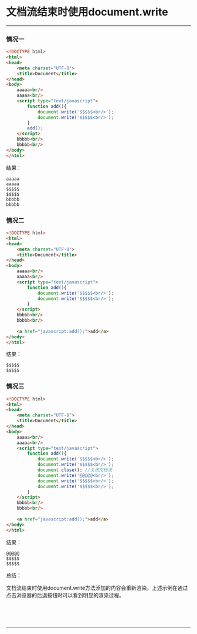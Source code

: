 # 文档流结束时使用document.write

---

### 情况一

~~~html
<!DOCTYPE html>
<html>
<head>
	<meta charset="UTF-8">
	<title>Document</title>
</head>
<body>
	aaaaa<br/>
    aaaaa<br/>
    <script type="text/javascript">
        function add(){
            document.write('$$$$$<br/>');
            document.write('$$$$$<br/>');
        }
        add();
	</script>
    bbbbb<br/>
    bbbbb<br/>
</body>
</html>
~~~

结果：

~~~plaintext
aaaaa
aaaaa
$$$$$
$$$$$
bbbbb
bbbbb
~~~

### 情况二

~~~html
<!DOCTYPE html>
<html>
<head>
	<meta charset="UTF-8">
	<title>Document</title>
</head>
<body>
	aaaaa<br/>
    aaaaa<br/>
    <script type="text/javascript">
        function add(){
            document.write('$$$$$<br/>');
            document.write('$$$$$<br/>');
        }
	</script>
    bbbbb<br/>
    bbbbb<br/>
    
    <a href="javascript:add();">add</a>
</body>
</html>
~~~

结果：

~~~plaintext
$$$$$
$$$$$
~~~

### 情况三

~~~html
<!DOCTYPE html>
<html>
<head>
	<meta charset="UTF-8">
	<title>Document</title>
</head>
<body>
	aaaaa<br/>
    aaaaa<br/>
    <script type="text/javascript">
        function add(){
            document.write('$$$$$<br/>');
            document.write('$$$$$<br/>');
            document.close(); //关闭文档流
            document.write('@@@@@<br/>');
            document.write('$$$$$<br/>');
            document.write('$$$$$<br/>');
        }
	</script>
    bbbbb<br/>
    bbbbb<br/>
    
    <a href="javascript:add();">add</a>
</body>
</html>
~~~

结果：

~~~plaintext
@@@@@
$$$$$
$$$$$
~~~

总结：

文档流结束时使用document.write方法添加的内容会重新渲染。上述示例在通过点击浏览器的后退按钮时可以看到明显的渲染过程。



<br/><br/><br/>

---


